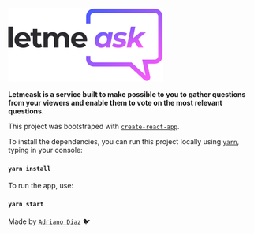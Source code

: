 ![Letmeask logo](/src/assets/images/logo.svg)

**Letmeask is a service built to make possible to you to gather questions from your viewers and enable them to vote on the most relevant questions.**

This project was bootstraped with [`create-react-app`](https://github.com/facebook/create-react-app).

To install the dependencies, you can run this project locally using [`yarn`](https://yarnpkg.com/getting-started/usage), typing in your console:

#### `yarn install`

To run the app, use:

#### `yarn start`


Made by [`Adriano Diaz`](https://www.linkedin.com/in/adriano-diaz/) :bird: